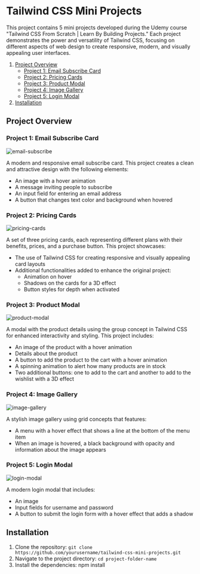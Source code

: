 # Tailwind CSS Mini Projects

This project contains 5 mini projects developed during the Udemy course "Tailwind CSS From Scratch | Learn By Building Projects." Each project demonstrates the power and versatility of Tailwind CSS, focusing on different aspects of web design to create responsive, modern, and visually appealing user interfaces.

1. [Project Overview](#project-overview)
    - [Project 1: Email Subscribe Card](#project-1-email-subscribe-card)
    - [Project 2: Pricing Cards](#project-2-pricing-cards)
    - [Project 3: Product Modal](#project-3-product-modal)
    - [Project 4: Image Gallery](#project-4-image-gallery)
    - [Project 5: Login Modal](#project-5-login-modal)
2. [Installation](#installation)

## Project Overview

### Project 1: Email Subscribe Card

![email-subscribe](https://github.com/Lyllys/tailwind-css-mini-projects/assets/76455440/3f9ee328-34d5-430f-a721-557cadd9cfd7)

A modern and responsive email subscribe card. This project creates a clean and attractive design with the following elements:
- An image with a hover animation
- A message inviting people to subscribe
- An input field for entering an email address
- A button that changes text color and background when hovered

### Project 2: Pricing Cards

![pricing-cards](https://github.com/Lyllys/tailwind-css-mini-projects/assets/76455440/10065e93-9423-4509-9982-b76535e7d844)

A set of three pricing cards, each representing different plans with their benefits, prices, and a purchase button. This project showcases:
- The use of Tailwind CSS for creating responsive and visually appealing card layouts
- Additional functionalities added to enhance the original project:
  - Animation on hover
  - Shadows on the cards for a 3D effect
  - Button styles for depth when activated
 
### Project 3: Product Modal

![product-modal](https://github.com/Lyllys/tailwind-css-mini-projects/assets/76455440/de148fa2-45ff-475d-8a5d-dde59b83d8be)

A modal with the product details using the group concept in Tailwind CSS for enhanced interactivity and styling. This project includes:
- An image of the product with a hover animation
- Details about the product
- A button to add the product to the cart with a hover animation
- A spinning animation to alert how many products are in stock
- Two additional buttons: one to add to the cart and another to add to the wishlist with a 3D effect

### Project 4: Image Gallery

![image-gallery](https://github.com/Lyllys/tailwind-css-mini-projects/assets/76455440/99ddd9dd-9cf3-4ad0-9259-764d49cb71b3)

A stylish image gallery using grid concepts that features:
- A menu with a hover effect that shows a line at the bottom of the menu item
- When an image is hovered, a black background with opacity and information about the image appears

### Project 5: Login Modal

![login-modal](https://github.com/Lyllys/tailwind-css-mini-projects/assets/76455440/7e22282c-9b9a-4c70-bd72-0038e677cd79)

A modern login modal that includes:
- An image
- Input fields for username and password
- A button to submit the login form with a hover effect that adds a shadow

## Installation

1. Clone the repository: `git clone https://github.com/yourusername/tailwind-css-mini-projects.git`
2. Navigate to the project directory:  `cd project-folder-name`
3. Install the dependencies: npm install

